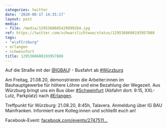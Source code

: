 ```yaml
---
categories: twitter
date: '2020-08-17 14:35:17'
layout: post
media:
- file: /media/1295368605429899264.jpg
ref: https://twitter.com/schwarzlichtwue/status/1295368608193957888
tags:
- "w\xFCrzburg"
- erlangen
- schweinfurt
title: 1295368608193957888
---
```

Auf die Straße mit der [@IGBAU](https://twitter.com/IGBAU)! - Busfahrt ab [#Würzburg](/t/würzburg)



Am Freitag, 21.08.20, demonstrieren die Arbeiter:innen im Bauhauptgewerbe für höhere Löhne und eine Bezahlung der Wegezeit. 
Aus Würzburg bringt uns ein Bus über [#Schweinfurt](/t/schweinfurt) (Abfahrt dort: 9:15, XXL-Lutz, Parkplatz) nach [#Erlangen](/t/erlangen). 

Treffpunkt für Würzburg: 21.08.20, 8:45h, Talavera. Anmeldung über  IG BAU Mainfranken.
Informiert eure Kolleg:innen und schließt euch an!



Facebook-Event: [facebook.com/events/2747511…](https://facebook.com/events/2747511772143817)